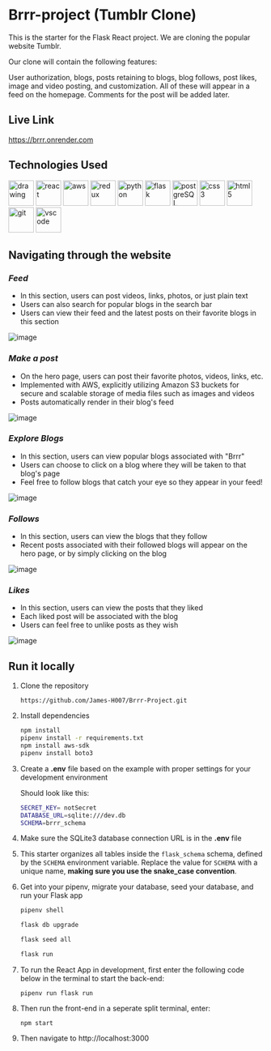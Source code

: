 # Brrr-project (Tumblr Clone)

This is the starter for the Flask React project. We are cloning the popular website Tumblr.

Our clone will contain the following features:

User authorization, blogs, posts retaining to blogs, blog follows, post likes, image and video posting, and customization. All of these will appear in a feed on the homepage. Comments for the post will be added later.

## Live Link

https://brrr.onrender.com

## Technologies Used

<img src="https://camo.githubusercontent.com/442c452cb73752bb1914ce03fce2017056d651a2099696b8594ddf5ccc74825e/68747470733a2f2f63646e2e6a7364656c6976722e6e65742f67682f64657669636f6e732f64657669636f6e2f69636f6e732f6a6176617363726970742f6a6176617363726970742d6f726967696e616c2e737667" alt="drawing" width="50"/> <img src="https://camo.githubusercontent.com/27d0b117da00485c56d69aef0fa310a3f8a07abecc8aa15fa38c8b78526c60ac/68747470733a2f2f63646e2e6a7364656c6976722e6e65742f67682f64657669636f6e732f64657669636f6e2f69636f6e732f72656163742f72656163742d6f726967696e616c2e737667" alt="react" width="50"> 
<img src="https://www.govconwire.com/wp-content/uploads/2018/03/AWS-EM-1.jpg" alt="aws" width="50"/> 
<img src="https://camo.githubusercontent.com/2b6b50702c658cdfcf440cef1eb88c7e0e5a16ce0eb6ab8bc933da7697c12213/68747470733a2f2f63646e2e6a7364656c6976722e6e65742f67682f64657669636f6e732f64657669636f6e2f69636f6e732f72656475782f72656475782d6f726967696e616c2e737667" alt="redux" width="50"> 
<img src="https://www.pngall.com/wp-content/uploads/5/Python-PNG.png" alt="python" width ="50"> 
<img src="https://user-images.githubusercontent.com/92463844/162601723-beb79065-3555-4c2d-86c1-37d914e6d7ae.png" alt="flask" width ="50"> 
<img src="https://camo.githubusercontent.com/d536b9cc0c533324368535ece721f5424f28eae3ec0e6f3847408948ecacfce6/68747470733a2f2f63646e2e6a7364656c6976722e6e65742f67682f64657669636f6e732f64657669636f6e2f69636f6e732f706f737467726573716c2f706f737467726573716c2d6f726967696e616c2e737667" alt="postgreSQL" width="50">
<img src="https://camo.githubusercontent.com/2e496d4bfc6f753ddca87b521ce95c88219f77800212ffa6d4401ad368c82170/68747470733a2f2f63646e2e6a7364656c6976722e6e65742f67682f64657669636f6e732f64657669636f6e2f69636f6e732f637373332f637373332d6f726967696e616c2e737667" alt="css3" width="50"> 
<img src="https://camo.githubusercontent.com/da7acacadecf91d6dc02efcd2be086bb6d78ddff19a1b7a0ab2755a6fda8b1e9/68747470733a2f2f63646e2e6a7364656c6976722e6e65742f67682f64657669636f6e732f64657669636f6e2f69636f6e732f68746d6c352f68746d6c352d6f726967696e616c2e737667" alt="html5" width="50"> 
<img src="https://camo.githubusercontent.com/dc9e7e657b4cd5ba7d819d1a9ce61434bd0ddbb94287d7476b186bd783b62279/68747470733a2f2f63646e2e6a7364656c6976722e6e65742f67682f64657669636f6e732f64657669636f6e2f69636f6e732f6769742f6769742d6f726967696e616c2e737667" alt="git" width="50"> 
<img src="https://camo.githubusercontent.com/5fa137d222dde7b69acd22c6572a065ce3656e6ffa1f5e88c1b5c7a935af3cc6/68747470733a2f2f63646e2e6a7364656c6976722e6e65742f67682f64657669636f6e732f64657669636f6e2f69636f6e732f7673636f64652f7673636f64652d6f726967696e616c2e737667" alt="vscode" width="50"> 


## Navigating through the website

### *Feed*

- In this section, users can post videos, links, photos, or just plain text   
- Users can also search for popular blogs in the search bar
- Users can view their feed and the latest posts on their favorite blogs in this section  

![image](https://github.com/James-H007/Brrr/assets/102698225/acbf53d3-3bae-4d1a-a7f3-72b1bd16e1a5)


### *Make a post*

- On the hero page, users can post their favorite photos, videos, links, etc.
- Implemented with AWS, explicitly utilizing Amazon S3 buckets for secure and scalable storage of media files such as images and videos
- Posts automatically render in their blog's feed

![image](https://github.com/James-H007/Brrr/assets/102698225/2bfae67c-3f0a-4b08-801b-b1c51bbcf02e)


### *Explore Blogs*

- In this section, users can view popular blogs associated with "Brrr"
- Users can choose to click on a blog where they will be taken to that blog's page   
- Feel free to follow blogs that catch your eye so they appear in your feed!

![image](https://github.com/James-H007/Brrr/assets/102698225/8f3f60d5-c67d-4058-8924-d2c04c8d682d)


### *Follows*

- In this section, users can view the blogs that they follow
- Recent posts associated with their followed blogs will appear on the hero page, or by simply clicking on the blog 

![image](https://github.com/James-H007/Brrr/assets/102698225/9d4301aa-4c7e-4a65-9409-e10b03f31dfa)


### *Likes*

- In this section, users can view the posts that they liked
- Each liked post will be associated with the blog
- Users can feel free to unlike posts as they wish

![image](https://github.com/James-H007/Brrr/assets/102698225/154c1a94-d1ea-4902-b0ee-13e1d7476fcc)




## Run it locally

1. Clone the repository

   ```
   https://github.com/James-H007/Brrr-Project.git
   ```

2. Install dependencies

   ```bash
   npm install
   pipenv install -r requirements.txt
   npm install aws-sdk
   pipenv install boto3
   ```

3. Create a **.env** file based on the example with proper settings for your
   development environment

   Should look like this:

   ```bash
   SECRET_KEY= notSecret
   DATABASE_URL=sqlite:///dev.db
   SCHEMA=brrr_schema
   ```

4. Make sure the SQLite3 database connection URL is in the **.env** file

5. This starter organizes all tables inside the `flask_schema` schema, defined
   by the `SCHEMA` environment variable. Replace the value for
   `SCHEMA` with a unique name, **making sure you use the snake_case
   convention**.

6. Get into your pipenv, migrate your database, seed your database, and run your Flask app

   ```bash
   pipenv shell
   ```

   ```bash
   flask db upgrade
   ```

   ```bash
   flask seed all
   ```

   ```bash
   flask run
   ```

7. To run the React App in development, first enter the following code below in the terminal to start the back-end:

   ```
   pipenv run flask run
   ```

8. Then run the front-end in a seperate split terminal, enter:

   ```
   npm start
   ```

9. Then navigate to http://localhost:3000

